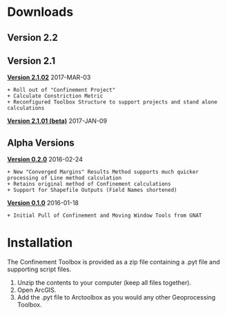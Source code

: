 # Downloads

## Version 2.2



## Version 2.1 

**[Version 2.1.02](Downloads/ConfinementTool_2.1.02.zip)** 2017-MAR-03 

```
+ Roll out of "Confinement Project"
+ Calculate Constriction Metric
+ Reconfigured Toolbox Structure to support projects and stand alone calculations
```

**[Version 2.1.01 (beta)](Downloads/ConfinementTool_2.1.01_Beta.zip)** 2017-JAN-09
## Alpha Versions

**[Version 0.2.0](Downloads/ConfinementToolbox_0.2.0.zip)** 2016-02-24

	+ New "Converged Margins" Results Method supports much quicker processing of Line method calculation 
	+ Retains original method of Confinement calculations
	+ Support for Shapefile Outputs (Field Names shortened)

**[Version 0.1.0](Downloads/ConfinementTool_20160118.zip)** 2016-01-18

	+ Initial Pull of Confinement and Moving Window Tools from GNAT

# Installation #

The Confinement Toolbox is provided as a zip file containing a .pyt file and supporting script files. 

1. Unzip the contents to your computer (keep all files together).
2. Open ArcGIS.
3. Add the .pyt file to Arctoolbox as you would any other Geoprocessing Toolbox.